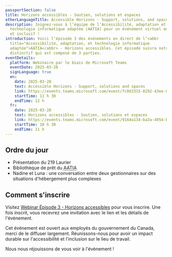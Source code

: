 ```yaml
---
passportSection: false
title: Horizons accessibles - Soutien, solutions et espaces
otherLanguageTitle: Accessible Horizons - Support, solutions, and spaces
description: Joignez-vous à l’équipe de l’Accessibilité, adaptation et
  technologie informatique adaptée (AATIA) pour un événement virtuel engageant
  et inclusif !
introduction: Voici l’épisode 3 des événements en direct de l’<abbr
  title="Accessibilité, adaptation, et technologie informatique
  adaptée">AATIA</abbr> - Horizons accessibles. Cet épisode suivra notre style
  distinctif qui est composé de 3 parties.
eventDetails:
  platform: Webinaire par le biais de Microsoft Teams
  eventDate: 2025-03-28
  signLanguage: true
  en:
    date: 2025-03-28
    text: Accessible Horizons - Support, solutions and spaces
    link: https://events.teams.microsoft.com/event/7c0d3315-0292-43ee-8d2a-af6b3aaf3e42@d05bc194-94bf-4ad6-ae2e-1db0f2e38f5e
    startTime: 11 h 30
    endTime: 12 h
  fr:
    date: 2025-03-28
    text: Horizons accessibles - Soutien, solutions et espaces
    link: https://events.teams.microsoft.com/event/9164a134-ba3a-4054-b917-886b7b558a4c@d05bc194-94bf-4ad6-ae2e-1db0f2e38f5e
    startTime: 10 h 30
    endTime: 11 h
---
```

## Ordre du jour

* Présentation du 219 Laurier
* Bibliothèque de prêt du <abbr title="Accessibilité, adaptation et technologie informatique adaptée">AATIA</abbr>
* Nadine et Luna : une conversation entre deux gestionnaires sur des situations d'hébergement plus complexes

## Comment s'inscrire

Visitez [Webinar Épisode 3 - Horizons accessibles](https://events.teams.microsoft.com/event/9164a134-ba3a-4054-b917-886b7b558a4c@d05bc194-94bf-4ad6-ae2e-1db0f2e38f5e) pour vous inscrire. Une fois inscrit, vous recevrez une invitation avec le lien et les détails de l'événement.

Cet événement est ouvert aux employés du gouvernement du Canada, merci de le diffuser largement. Réunissons-nous pour avoir un impact durable sur l'accessibilité et l'inclusion sur le lieu de travail.

Nous nous réjouissons de vous voir à l'événement !
